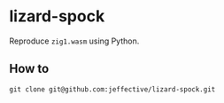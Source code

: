 # lizard-spock

Reproduce `zig1.wasm` using Python.

## How to

```
git clone git@github.com:jeffective/lizard-spock.git

```
